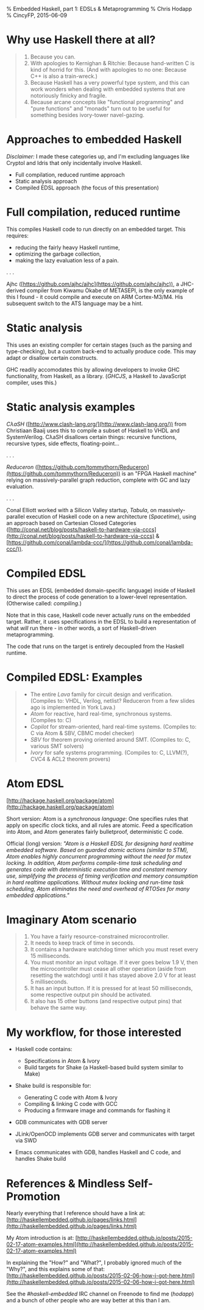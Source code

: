 % Embedded Haskell, part 1: EDSLs & Metaprogramming
% Chris Hodapp
% CincyFP, 2015-06-09

# Why use Haskell there at all?

> 1. Because you can.
> 2. With apologies to Kernighan & Ritchie: Because hand-written C is kind of horrid for this. (And with apologies to no one: Because C++ is also a train-wreck.)
> 3. Because Haskell has a very powerful type system, and this can work wonders when dealing with embedded systems that are notoriously finicky and fragile.
> 4. Because arcane concepts like "functional programming" and "pure functions" and "monads" turn out to be useful for something besides ivory-tower navel-gazing.

# Approaches to embedded Haskell

*Disclaimer:* I made these categories up, and I'm excluding languages like Cryptol and Idris that only incidentally involve Haskell.

- Full compilation, reduced runtime approach
- Static analysis approach
- Compiled EDSL approach (the focus of this presentation)

# Full compilation, reduced runtime

This compiles Haskell code to run directly on an embedded target.  This requires:

- reducing the fairly heavy Haskell runtime,
- optimizing the garbage collection,
- making the lazy evaluation less of a pain.

. . .

Ajhc ([https://github.com/ajhc/ajhc](https://github.com/ajhc/ajhc)), a JHC-derived compiler from Kiwamu Okabe of METASEPI, is the only example of this I found - it could compile and execute on ARM Cortex-M3/M4.  His subsequent switch to the ATS language may be a hint.

# Static analysis

This uses an existing compiler for certain stages (such as the parsing and type-checking), but a custom back-end to actually produce code.  This may adapt or disallow certain constructs.

GHC readily accomodates this by allowing developers to invoke GHC functionality, from Haskell, as a library.  (*GHCJS*, a Haskell to JavaScript compiler, uses this.)

# Static analysis examples

*CλaSH* ([http://www.clash-lang.org/](http://www.clash-lang.org/)) from Christiaan Baaij uses this to compile a subset of Haskell to VHDL and SystemVerilog.  CλaSH disallows certain things: recursive functions, recursive types, side effects, floating-point...

. . .

*Reduceron* ([https://github.com/tommythorn/Reduceron](https://github.com/tommythorn/Reduceron)) is an "FPGA Haskell machine" relying on massively-parallel graph reduction, complete with GC and lazy evaluation.

. . .

Conal Elliott worked with a Silicon Valley startup, *Tabula*, on massively-parallel execution of Haskell code on a new architecture (*Spacetime*), using an approach based on Cartesian Closed Categories  ([http://conal.net/blog/posts/haskell-to-hardware-via-cccs](http://conal.net/blog/posts/haskell-to-hardware-via-cccs) & [https://github.com/conal/lambda-ccc/](https://github.com/conal/lambda-ccc/)).

# Compiled EDSL

This uses an EDSL (embedded domain-specific language) inside of Haskell to direct the process of code generation to a lower-level representation. (Otherwise called: *compiling*.)

Note that in this case, Haskell code never actually *runs* on the embedded target.  Rather, it uses specifications in the EDSL to build a representation of what *will* run there - in other words, a sort of Haskell-driven metaprogramming.

The code that runs on the target is entirely decoupled from the Haskell runtime.

# Compiled EDSL: Examples

> - The entire *Lava* family for circuit design and verification.  (Compiles to: VHDL, Verilog, netlist? Reduceron from a few slides ago is implemented in York Lava.)
> - *Atom* for reactive, hard real-time, synchronous systems.  (Compiles to: C)
> - *Copilot* for stream-oriented, hard real-time systems.  (Compiles to: C via Atom & SBV, CBMC model checker)
> - *SBV* for theorem proving oriented around SMT.  (Compiles to: C, various SMT solvers)
> - *Ivory* for safe systems programming.  (Compiles to: C, LLVM(?), CVC4 & ACL2 theorem provers)

# Atom EDSL

[http://hackage.haskell.org/package/atom](http://hackage.haskell.org/package/atom)

Short version:
Atom is a *synchronous language*: One specifies rules that apply on specific clock ticks, and all rules are atomic. Feed a specification into Atom, and Atom generates
fairly bulletproof, deterministic C code.

Official (long) version: *"Atom is a Haskell EDSL for designing hard realtime embedded software. Based on guarded atomic actions (similar to STM), Atom enables highly concurrent programming without the need for mutex locking. In addition, Atom performs compile-time task scheduling and generates code with deterministic execution time and constant memory use, simplifying the process of timing verification and memory consumption in hard realtime applications. Without mutex locking and run-time task scheduling, Atom eliminates the need and overhead of RTOSes for many embedded applications."*

# Imaginary Atom scenario

> 1. You have a fairly resource-constrained microcontroller.
> 2. It needs to keep track of time in seconds.
> 3. It contains a hardware watchdog timer which you must reset every 15 milliseconds.
> 4. You must monitor an input voltage.  If it ever goes below 1.9 V, then the microcontroller must cease all other operation (aside from resetting the watchdog) until it has stayed above 2.0 V for at least 5 milliseconds.
> 5. It has an input button.  If it is pressed for at least 50 milliseconds, some respective output pin should be activated.
> 6. It also has 15 other buttons (and respective output pins) that behave the same way.

# My workflow, for those interested

- Haskell code contains:
	- Specifications in Atom & Ivory
    - Build targets for Shake (a Haskell-based build system similar to Make)

- Shake build is responsible for:
    - Generating C code with Atom & Ivory
	- Compiling & linking C code with GCC
	- Producing a firmware image and commands for flashing it

- GDB communicates with GDB server
- JLink/OpenOCD implements GDB server and communicates with target via SWD
- Emacs communicates with GDB, handles Haskell and C code, and handles Shake build

# References & Mindless Self-Promotion

Nearly everything that I reference should have a link at: [http://haskellembedded.github.io/pages/links.html](http://haskellembedded.github.io/pages/links.html)

My Atom introduction is at: [http://haskellembedded.github.io/posts/2015-02-17-atom-examples.html](http://haskellembedded.github.io/posts/2015-02-17-atom-examples.html)

In explaining the "How?" and "What?", I probably ignored much of the "Why?", and this explains some of that: [http://haskellembedded.github.io/posts/2015-02-06-how-i-got-here.html](http://haskellembedded.github.io/posts/2015-02-06-how-i-got-here.html)

See the *#haskell-embedded* IRC channel on Freenode to find me (*hodapp*) and a bunch of other people who are way better at this than I am.
